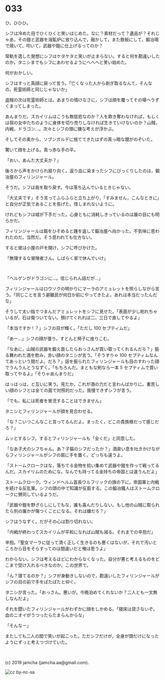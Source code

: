 

# 033

ひ，ひひひ。

シフは冷めた目でひくひくと笑いはじめた。なに？素材だって？遺品が？それじゃあ，その鎧と武器を溶鉱炉に放り込んで，融かして，また鉄板にして，鍛冶場で焼いて，叩いて，武器や鎧に仕上げるってのか？

常軌を逸した発想にシフはケタケタと笑いが止まらない。すると何を勘違いしたのか，タニシまでもシフにあわせるようにへへへと笑い始めた。

何がおかしい。

シフはすっと真顔に戻って言う。「亡くなった人から剥ぎ取るなんて，そんなの，死霊術師と同じじゃないか」

盗賊の次は死霊術師とは。あまりの情けなさに，シフは顔を覆ってその場へうずくまってしまった。

あんまりだ。スカイリムはこうも無慈悲なのか？人を欺き奪わなければ，もしくは宿の女中たちのように身体を切り売りしなければ生きていけないのか？山賊，内戦，ドラゴン…。次々とシフの頭に嫌な考えが浮かぶ。

そしてその奥から，ソブンガルデに捨ててきたはずの真っ暗な闇がのぞいた。

驚いて顔を上げる。真っ赤な手の平。

「おい，あんた大丈夫か？」

後ろから声をかけられ振り向く。返り血に染まったシフにびっくりしたのは，鍛冶屋のフィリンジャール。

そうだ。シフは我を取り戻す。今は落ち込んでいるときじゃない。

「大丈夫です」そう言ってふらふらと立ち上がり，「すみません，こんなときに」と自分が正気であることを告げた。怪しまれないように。

けれどもシフは嘘が下手だった。心身ともに消耗しきっているのは誰の目にも明らかだ。

フィリンジャールは眉をひそめると踵を返して鍛冶屋へ向かった。不気味に思われたのだ。当然だ。そう思われても仕方ない。

すると彼は小屋の戸を開け，シフに呼びかけた。

「無理するな冒険者さん。しばらく家で休んでいけ」

<br>

「ヘルゲンがドラゴンに…。信じられん話だが…」

フィリンジャールはロウソクの明かりにマーラのアミュレットを照らしながら言う。「同じことを言う避難民が何日か前にやってきたよ。あれは本当だったんだな」

そうして太い指でつまんだアミュレットをシフに見せた。「表面が少し削れちゃいるが，石は傷ついてない。預けてくれれば二，三日で直してやるよ」

「本当ですか ! ？」シフの目が輝く。「ただし 100 セプティムだ」

「あー…」シフの顔が曇り，すとんと椅子に座りこむ。

「なあに，山賊の武器を鍛え直したらおっさんが買い取ってくれるんだろ？」振る舞われた酒を飲み，赤い顔のタニシが言う。「そうすりゃ 100 セプティムなんてあっという間だよ。だろ？」話を振られたフィリンジャールも目のすわった顔でうんうんとうなずく。「もちろんだ。まともな剣なら一本 5 セプティムで買い取ってやるよ」「そりゃあんまりだ」

はっはっは，と互いに笑う。見たか，これが酒の力だと言わんばかりに。重苦しい顔のシフとは全ての面で対照的だった。我慢できずシフが言う。

「でも，私には死者を冒涜することはできません」

タニシとフィリンジャールが顔を見合わせる。

「な？こいつこんなこと言ってるんだよ。まったく，どこの貴族様だって感じだろ？」

ムッとするシフ。するとフィリンジャールも「全くだ」と同意した。

「なあ子犬のシフちゃん。あ？子猫のシフだったか？」酒臭い息を吐きかけながらフィリンジャールがシフの肩に手を置く。どっちも違うよ。

「ストームクロークはな，落ちてる金物を拾い集めて武器や鎧を作って戦ってるんだ。スカイリムのためにな。なんでも持ってる金持ちの帝国とは違うんだよ」

ストームクローク。ウィンドヘルム首長ウルフリックの旗の下に，帝国軍と内戦を続ける反乱軍。シフの頭の中で知識が反芻する。この鍛冶職人はストームクロークに賛同しているようだ。

「武器や鎧を野ざらしにしてもな，誰も喜んだりしない。もし他の山賊に取られたら別の誰かが傷つくことになる。それは嫌だろ？」

シフはうなずく。だがその心は割り切れない。

「内戦が終わってスカイリムが平和になれば山賊も減る。それまでの辛抱だ」

辛抱。「聖女マーラに従って清く正しく生きるのも悪くはないが，それで汚いところから目をそらすってのは間違いだと俺は思うよ」

わからない。シフは考えるほどにわからなくなった。自分が悪と考えるものをどこまで受け入れるべきなのか。この世界で。

「ん？寝てるのか？」シフが身動きしないので，勘違いしたフィリンジャールがシフの目の前で手をぱたぱたと仰ぐ。

タニシが言った。「おっさん。悪いが，今晩泊めてくれないか？二人とも一文無しなんだよ」

それを聞いたフィリンジャールがわずかに顔をしかめる。「寝床は貸さないぞ。血のニオイがうつったらたまらんからな」

「そんなー」

またしても二人の間で笑いが起こった。ただシフだけが，全身が頭だけになったようにずっと考えつづけていた。

<br>
<br>
(c) 2019 jamcha (jamcha.aa@gmail.com).

![cc by-nc-sa](https://i.creativecommons.org/l/by-nc-sa/4.0/88x31.png)

